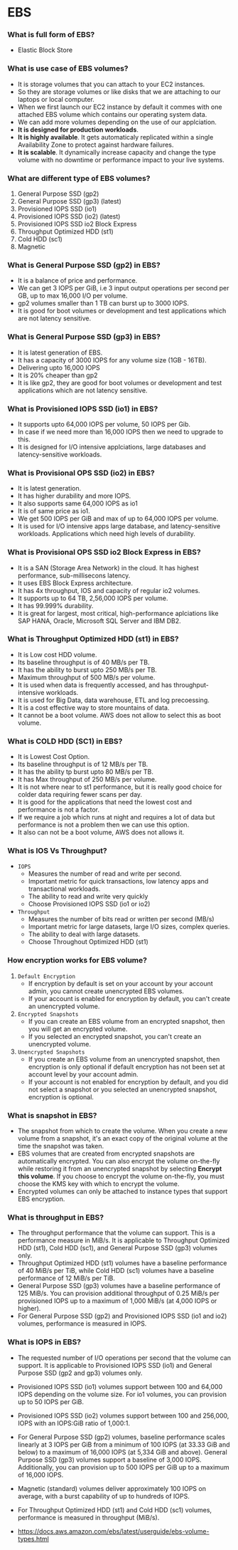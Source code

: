 # EBS

### What is full form of EBS?
- Elastic Block Store

### What is use case of EBS volumes?
- It is storage volumes that you can attach to your EC2 instances.
- So they are storage volumes or like disks that we are attaching to our laptops or local computer.
- When we first launch our EC2 instance by default it commes with one attached EBS volume which contains our operating system data.
- We can add more volumes depending on the use of our applciation.
- **It is designed for production workloads**.
- **It is highly available**. It gets automaticaly replicated within a single Availability Zone to protect against hardware failures.
- **It is scalable**. It dynamically increase capacity and change the type volume with no downtime or performance impact to your live systems.


### What are different type of EBS volumes?
1. General Purpose SSD (gp2)
2. General Purpose SSD (gp3) (latest)
3. Provisioned IOPS SSD (io1)
4. Provisioned IOPS SSD (io2) (latest)
5. Provisioned IOPS SSD io2 Block Express
6. Throughput Optimized HDD (st1)
7. Cold HDD (sc1)
8. Magnetic

### What is General Purpose SSD (gp2) in EBS?
- It is a balance of price and performance.
- We can get 3 IOPS per GiB, i.e 3 input output operations per second per GB, up to max 16,000 I/O per volume.
- gp2 volumes smaller than 1 TB can burst up to 3000 IOPS.
- It is good for boot volumes or development and test applications which are not latency sensitive.

### What is General Purpose SSD (gp3) in EBS?
- It is latest generation of EBS.
- It has a capacity of 3000 IOPS for any volume size (1GB - 16TB).
- Delivering upto 16,000 IOPS
- It is 20% cheaper than gp2
- It is like gp2, they are good for boot volumes or development and test applications which are not latency sensitive.

### What is Provisioned IOPS SSD (io1) in EBS?
- It supports upto 64,000 IOPS per volume, 50 IOPS per Gib.
- In case if we need more than 16,000 IOPS then we need to upgrade to this.
- It is designed for I/O intensive applciations, large databases and latency-sensitive workloads.

### What is Provisional OPS SSD (io2) in EBS?
- It is latest generation.
- It has higher durability and more IOPS.
- It also supports same 64,000 IOPS as io1
- It is of same price as io1.
- We get 500 IOPS per GiB and max of up to 64,000 IOPS per volume.
- It is used for I/O intensive apps large database, and latency-sensitive workloads. Applications which need high levels of durability. 

### What is Provisional OPS SSD io2 Block Express in EBS?
- It is a SAN (Storage Area Network) in the cloud. It has highest performance, sub-millisecons latency.
- It uses EBS Block Express architecture.
- It has 4x throughput, IOS and capacity of regular io2 volumes.
- It supports up to 64 TB, 2,56,000 IOPS per volume.
- It has 99.999% durability.
- It is great for largest, most critical, high-performance aplciations like SAP HANA, Oracle, Microsoft SQL Server and IBM DB2.

### What is Throughput Optimized HDD (st1) in EBS?
- It is Low cost HDD volume.
- Its baseline throughput is of 40 MB/s per TB.
- It has the ability to burst upto 250 MB/s per TB.
- Maximum throughput of 500 MB/s per volume.
- It is used when data is frequently accessed, and has throughput-intensive workloads.
- It is used for Big Data, data warehouse, ETL and log precoessing.
- It is a cost effective way to store mountains of data.
- It cannot be a boot volume. AWS does not allow to select this as boot volume.

### What is COLD HDD (SC1) in EBS?
- It is Lowest Cost Option.
- Its baseline throughput is of 12 MB/s per TB.
- It has the ability tp burst upto 80 MB/s per TB.
- It has Max throughput of 250 MB/s per volume.
- It is not where near to st1 performance, but it is really good choice for colder data requiring fewer scans per day.
- It is good for the applications that need the lowest cost and performance is not a factor.
- If we require a job which runs at night and requires a lot of data but performance is not a problem then we can use this option.
- It also can not be a boot volume, AWS does not allows it.

### What is IOS Vs Throughput?

- `IOPS`
	- Measures the number of read and write per second.
	- Important metric for quick transactions, low latency apps and transactional workloads.
	- The ability to read and write very quickly
	- Choose Provisioned IOPS SSD (io1 or io2)
- `Throughput`
	- Measures the number of bits read or written per second (MB/s)
	- Important metric for large datasets, large I/O sizes, complex queries.
	- The ability to deal with large datasets.
	- Choose Throughout Optimized HDD (st1)

### How encryption works for EBS volume?
1. `Default Encryption`
	- If encryption by default is set on your account by your account admin, you cannot create unencrypted EBS volumes.
	- If your account is enabled for encryption by default, you can't create an unencrypted volume.
2. `Encrypted Snapshots`
	- If you can create an EBS volume from an encrypted snapshot, then you will get an encrypted volume.
	- If you selected an encrypted snapshot, you can't create an unencrypted volume.
3. `Unencrypted Snapshots`
	- If you create an EBS volume from an unencrypted snapshot, then encryption is only optional if default encryption has not been set at account level by your account admin. 
	- If your account is not enabled for encryption by default, and you did not select a snapshot or you selected an unencrypted snapshot, encryption is optional.

### What is snapshot in EBS?
- The snapshot from which to create the volume. When you create a new volume from a snapshot, it's an exact copy of the original volume at the time the snapshot was taken.
- EBS volumes that are created from encrypted snapshots are automatically encrypted. You can also encrypt the volume on-the-fly while restoring it from an unencrypted snapshot by selecting  **Encrypt this volume**. If you choose to encrypt the volume on-the-fly, you must choose the KMS key with which to encrypt the volume.
- Encrypted volumes can only be attached to instance types that support EBS encryption.

### What is throughput in EBS?
- The throughput performance that the volume can support. This is a performance measure in MiB/s. It is applicable to Throughput Optimized HDD (st1), Cold HDD (sc1), and General Purpose SSD (gp3) volumes only.
- Throughput Optimized HDD (st1) volumes have a baseline performance of 40 MiB/s per TiB, while Cold HDD (sc1) volumes have a baseline performance of 12 MiB/s per TiB.
- General Purpose SSD (gp3) volumes have a baseline performance of 125 MiB/s. You can provision additional throughput of 0.25 MiB/s per provisioned IOPS up to a maximum of 1,000 MiB/s (at 4,000 IOPS or higher).
- For General Purpose SSD (gp2) and Provisioned IOPS SSD (io1 and io2) volumes, performance is measured in IOPS.

### What is IOPS in EBS?
- The requested number of I/O operations per second that the volume can support. It is applicable to Provisioned IOPS SSD (io1) and General Purpose SSD (gp2 and gp3) volumes only.
- Provisioned IOPS SSD (io1) volumes support between 100 and 64,000 IOPS depending on the volume size. For io1 volumes, you can provision up to 50 IOPS per GiB.
- Provisioned IOPS SSD (io2) volumes support between 100 and 256,000, IOPS with an IOPS:GiB ratio of 1,000:1.
- For General Purpose SSD (gp2) volumes, baseline performance scales linearly at 3 IOPS per GiB from a minimum of 100 IOPS (at 33.33 GiB and below) to a maximum of 16,000 IOPS (at 5,334 GiB and above). General Purpose SSD (gp3) volumes support a baseline of 3,000 IOPS. Additionally, you can provision up to 500 IOPS per GiB up to a maximum of 16,000 IOPS.
- Magnetic (standard) volumes deliver approximately 100 IOPS on average, with a burst capability of up to hundreds of IOPS.
- For Throughput Optimized HDD (st1) and Cold HDD (sc1) volumes, performance is measured in throughput (MiB/s).



- https://docs.aws.amazon.com/ebs/latest/userguide/ebs-volume-types.html